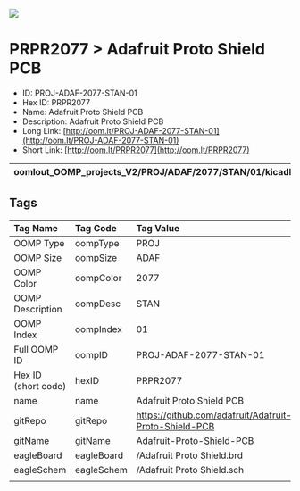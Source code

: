 


  
![][im]
# PRPR2077 > Adafruit Proto Shield PCB

- ID: PROJ-ADAF-2077-STAN-01
- Hex ID: PRPR2077
- Name: Adafruit Proto Shield PCB
- Description: Adafruit Proto Shield PCB
- Long Link: [http://oom.lt/PROJ-ADAF-2077-STAN-01](http://oom.lt/PROJ-ADAF-2077-STAN-01)
- Short Link: [http://oom.lt/PRPR2077](http://oom.lt/PRPR2077)
  

|oomlout_OOMP_projects_V2/PROJ/ADAF/2077/STAN/01/kicadPcb3dFront.png|oomlout_OOMP_projects_V2/PROJ/ADAF/2077/STAN/01/kicadPcb3dBack.png|oomlout_OOMP_projects_V2/PROJ/ADAF/2077/STAN/01/kicadPcb3d.png||
| :---: | :---: | :---: | :---: |

## Tags
  

|Tag Name|Tag Code|Tag Value|
| :--- | :--- | :--- |
|OOMP Type|oompType|PROJ|
|OOMP Size|oompSize|ADAF|
|OOMP Color|oompColor|2077|
|OOMP Description|oompDesc|STAN|
|OOMP Index|oompIndex|01|
|Full OOMP ID|oompID|PROJ-ADAF-2077-STAN-01|
|Hex ID (short code)|hexID|PRPR2077|
|name|name|Adafruit Proto Shield PCB|
|gitRepo|gitRepo|https://github.com/adafruit/Adafruit-Proto-Shield-PCB|
|gitName|gitName|Adafruit-Proto-Shield-PCB|
|eagleBoard|eagleBoard|/Adafruit Proto Shield.brd|
|eagleSchem|eagleSchem|/Adafruit Proto Shield.sch|
||||



[im]: PROJ/ADAF/2077/STAN/01/kicadPcb3d_450.png
